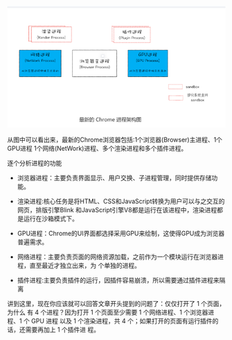 ![这是图片](./1.png)

从图中可以看出来，最新的Chrome浏览器包括:1个浏览器(Browser)主进程、1个GPU进程
1个网络(NetWork)进程、多个渲染进程和多个插件进程。

逐个分析进程的功能

- 浏览器进程：主要负责界面显示、用户交换、子进程管理，同时提供存储功能。
- 渲染进程:核心任务是将HTML、CSS和JavaScript转换为用户可以与之交互的网页，排版引擎Blink
  和JavaScript引擎V8都是运行在该进程中，渲染进程都是运行在沙箱模式下。

- GPU进程：Chrome的UI界面都选择采用GPU来绘制，这使得GPU成为浏览器普遍需求。
- 网络进程：主要负责页面的网络资源加载，之前作为一个模块运行在浏览器进程，直至最近才独立出来，为    个单独的进程。
- 插件进程:主要负责插件的运行，因插件容易崩溃，所以需要通过插件进程来隔离

讲到这里，现在你应该就可以回答文章开头提到的问题了：仅仅打开了 1 个页面，为什么
有 4 个进程？因为打开 1 个页面至少需要 1 个网络进程、1 个浏览器进程、1 个 GPU 进程
以及 1 个渲染进程，共 4 个；如果打开的页面有运行插件的话，还需要再加上 1 个插件进
程。